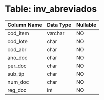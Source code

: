 # Table: inv_abreviados

| Column Name | Data Type | Nullable |
|-------------|-----------|----------|
| cod_item | varchar | NO |
| cod_lote | char | NO |
| cod_abr | char | NO |
| ano_doc | char | NO |
| per_doc | char | NO |
| sub_tip | char | NO |
| num_doc | char | NO |
| reg_doc | int | NO |
